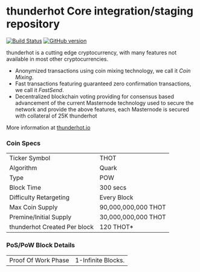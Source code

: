 thunderhot Core integration/staging repository
=====================================

[![Build Status](https://travis-ci.org/thunderhot-Project/thunderhot.svg?branch=master)](https://travis-ci.org/thunderhot-Project/thunderhot) [![GitHub version](https://badge.fury.io/gh/thunderhot-Project%2Fthunderhot.svg)](https://badge.fury.io/gh/thunderhot-Project%2Fthunderhot)

thunderhot is a cutting edge cryptocurrency, with many features not available in most other cryptocurrencies.
- Anonymized transactions using coin mixing technology, we call it _Coin Mixing_.
- Fast transactions featuring guaranteed zero confirmation transactions, we call it _FastSend_.
- Decentralized blockchain voting providing for consensus based advancement of the current Masternode
  technology used to secure the network and provide the above features, each Masternode is secured
  with collateral of 25K thunderhot

More information at [thunderhot.io](http://www.thunderhot.io)

### Coin Specs
<table>
<tr><td>Ticker Symbol</td><td>THOT</td></tr>
<tr><td>Algorithm</td><td>Quark</td></tr>
<tr><td>Type</td><td>POW</td></tr>
<tr><td>Block Time</td><td>300 secs</td></tr>
<tr><td>Difficulty Retargeting</td><td>Every Block</td></tr>
<tr><td>Max Coin Supply</td><td>90,000,000,000 THOT</td></tr>
<tr><td>Premine/Initial Supply</td><td>30,000,000,000 THOT</td></tr>
<tr><td>thunderhot Created Per block</td><td>120 THOT*</td></tr>
</table>


### PoS/PoW Block Details
<table>
<tr><td>Proof Of Work Phase</td><td>1-Infinite Blocks.</td></tr>
</table>

